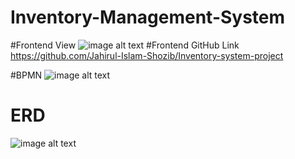 # Inventory-Management-System
#Frontend View
![image alt text](https://github.com/moeen775/Inventory-Management-System/blob/main/project_dashboard.png)
#Frontend GitHub Link
https://github.com/Jahirul-Islam-Shozib/Inventory-system-project


#BPMN
![image alt text](https://github.com/moeen775/Inventory-Management-System/blob/main/Inventory.png)
# ERD
![image alt text](https://github.com/moeen775/Inventory-Management-System/blob/main/inventory.drawio.png)

